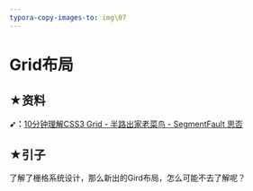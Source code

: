 ```yaml
---
typora-copy-images-to: img\07
---
```


# Grid布局

## ★资料

**➹：**[10分钟理解CSS3 Grid - 半路出家老菜鸟 - SegmentFault 思否](https://segmentfault.com/a/1190000017439234)

## ★引子

了解了栅格系统设计，那么新出的Gird布局，怎么可能不去了解呢？

